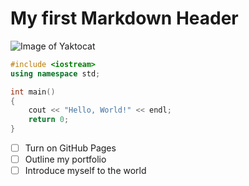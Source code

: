 # My first Markdown Header
![Image of Yaktocat](https://octodex.github.com/images/yaktocat.png)

``` cpp
#include <iostream>
using namespace std;

int main()
{
    cout << "Hello, World!" << endl;
    return 0;
}
```
- [ ] Turn on GitHub Pages
- [ ] Outline my portfolio
- [ ] Introduce myself to the world
